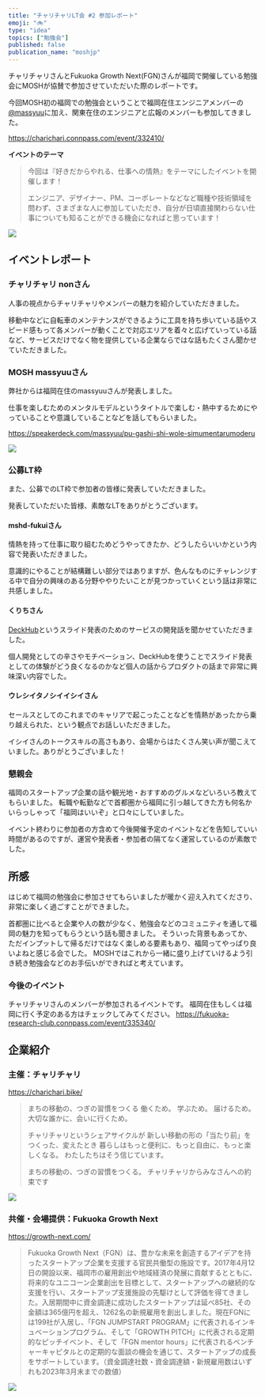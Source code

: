 ```yaml
---
title: "チャリチャリLT会 #2 参加レポート"
emoji: "🚲️"
type: "idea"
topics: ["勉強会"]
published: false
publication_name: "moshjp"
---
```


チャリチャリさんとFukuoka Growth Next(FGN)さんが福岡で開催している勉強会にMOSHが協賛で参加させていただいた際のレポートです。

今回MOSH初の福岡での勉強会ということで福岡在住エンジニアメンバーの[@massyuu](https://x.com/massyuu85)に加え、関東在住のエンジニアと広報のメンバーも参加してきました。

https://charichari.connpass.com/event/332410/

**イベントのテーマ**

>今回は『好きだからやれる、仕事への情熱』をテーマにしたイベントを開催します！
>
>エンジニア、デザイナー、PM、コーポレートなどなど職種や技術領域を問わず、さまざまな人に参加していただき、自分が日頃直接関わらない仕事についても知ることができる機会になればと思っています！

![](/images/27b0b6718d9f0d/1.jpg)

## イベントレポート

### チャリチャリ nonさん

人事の視点からチャリチャリやメンバーの魅力を紹介していただきました。

移動中などに自転車のメンテナンスができるように工具を持ち歩いている話やスピード感もって各メンバーが動くことで対応エリアを着々と広げていっている話など、サービスだけでなく物を提供している企業ならではな話もたくさん聞かせていただきました。

### MOSH massyuuさん

弊社からは福岡在住のmassyuuさんが発表しました。

仕事を楽しむためのメンタルモデルというタイトルで楽しむ・熱中するためにやっていることや意識していることなどを話してもらいました。

https://speakerdeck.com/massyuu/pu-gashi-shi-wole-simumentarumoderu

![](/images/27b0b6718d9f0d/massyuu.jpg)

### 公募LT枠

また、公募でのLT枠で参加者の皆様に発表していただきました。

発表していただいた皆様、素敵なLTをありがとうございます。

#### mshd-fukuiさん

情熱を持って仕事に取り組むためどうやってきたか、どうしたらいいかという内容で発表いただきました。

意識的にやることが結構難しい部分ではありますが、色んなものにチャレンジする中で自分の興味のある分野ややりたいことが見つかっていくという話は非常に共感しました。

#### くりちさん

[DeckHub](https://deckhub.net/)というスライド発表のためのサービスの開発話を聞かせていただきました。

個人開発としての辛さやモチベーション、DeckHubを使うことでスライド発表としての体験がどう良くなるのかなど個人の話からプロダクトの話まで非常に興味深い内容でした。

#### ウレシイタノシイイシイさん

セールスとしてのこれまでのキャリアで起こったことなどを情熱があったから乗り越えられた、という観点でお話しいただきました。

イシイさんのトークスキルの高さもあり、会場からはたくさん笑い声が聞こえていました。ありがとうございました！

### 懇親会

福岡のスタートアップ企業の話や観光地・おすすめのグルメなどいろいろ教えてもらいました。
転職や転勤などで首都圏から福岡に引っ越してきた方も何名かいらっしゃって「福岡はいいぞ」と口々にしていました。

イベント終わりに参加者の方含めて今後開催予定のイベントなどを告知していい時間があるのですが、運営や発表者・参加者の隔てなく運営しているのが素敵でした。

## 所感

はじめて福岡の勉強会に参加させてもらいましたが暖かく迎え入れてくださり、非常に楽しく過ごすことができました。

首都圏に比べると企業や人の数が少なく、勉強会などのコミュニティを通して福岡の魅力を知ってもらうという話も聞きました。
そういった背景もあってか、ただインプットして帰るだけではなく楽しめる要素もあり、福岡ってやっぱり良いよねと感じる会でした。
MOSHではこれから一緒に盛り上げていけるよう引き続き勉強会などのお手伝いができればと考えています。

### 今後のイベント

チャリチャリさんのメンバーが参加されるイベントです。
福岡在住もしくは福岡に行く予定のある方はチェックしてみてください。
https://fukuoka-research-club.connpass.com/event/335340/

## 企業紹介

### 主催：チャリチャリ
https://charichari.bike/

>まちの移動の、つぎの習慣をつくる 働くため。 学ぶため。 届けるため。 大切な誰かに、会いに行くため。
>
>チャリチャリというシェアサイクルが 新しい移動の形の「当たり前」をつくった、変えたとき 暮らしはもっと便利に、もっと自由に、もっと楽しくなる。 わたしたちはそう信じています。
>
>まちの移動の、つぎの習慣をつくる。 チャリチャリからみなさんへの約束です

![](/images/27b0b6718d9f0d/2.jpg)

### 共催・会場提供：Fukuoka Growth Next
https://growth-next.com/

>Fukuoka Growth Next（FGN）は、豊かな未来を創造するアイデアを持ったスタートアップ企業を支援する官民共働型の施設です。2017年4月12日の開設以来、福岡市の雇用創出や地域経済の発展に貢献するとともに、将来的なユニコーン企業創出を目標として、スタートアップへの継続的な支援を行い、スタートアップ支援施設の先駆けとして評価を得てきました。入居期間中に資金調達に成功したスタートアップは延べ85社、その金額は365億円を超え、1262名の新規雇用を創出しました。現在FGNには199社が入居し、「FGN JUMPSTART PROGRAM」に代表されるインキュベーションプログラム、そして「GROWTH PITCH」に代表される定期的なピッチイベント、そして「FGN mentor hours」に代表されるベンチャーキャピタルとの定期的な面談の機会を通じて、スタートアップの成長をサポートしています。（資金調達社数・資金調達額・新規雇用数はいずれも2023年3月末までの数値）

![](/images/27b0b6718d9f0d/3.jpg)
